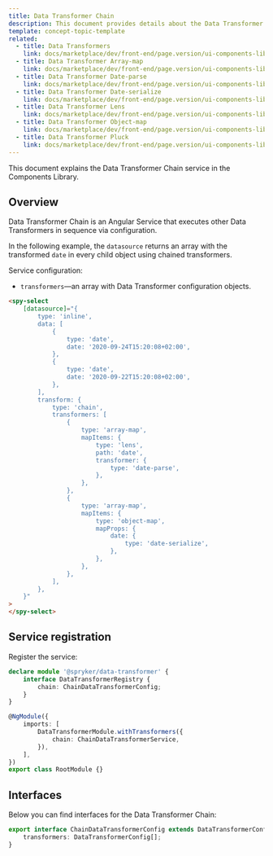 ```yaml
---
title: Data Transformer Chain
description: This document provides details about the Data Transformer Chain service in the Components Library.
template: concept-topic-template
related:
  - title: Data Transformers
    link: docs/marketplace/dev/front-end/page.version/ui-components-library/data-transformers/index.html
  - title: Data Transformer Array-map
    link: docs/marketplace/dev/front-end/page.version/ui-components-library/data-transformers/data-transformer-array-map.html
  - title: Data Transformer Date-parse
    link: docs/marketplace/dev/front-end/page.version/ui-components-library/data-transformers/data-transformer-date-parse.html
  - title: Data Transformer Date-serialize
    link: docs/marketplace/dev/front-end/page.version/ui-components-library/data-transformers/data-transformer-date-serialize.html
  - title: Data Transformer Lens
    link: docs/marketplace/dev/front-end/page.version/ui-components-library/data-transformers/data-transformer-lens.html
  - title: Data Transformer Object-map
    link: docs/marketplace/dev/front-end/page.version/ui-components-library/data-transformers/data-transformer-object-map.html
  - title: Data Transformer Pluck
    link: docs/marketplace/dev/front-end/page.version/ui-components-library/data-transformers/data-transformer-pluck.html
---
```


This document explains the Data Transformer Chain service in the Components Library.

## Overview

Data Transformer Chain is an Angular Service that executes other Data Transformers in sequence via configuration.

In the following example, the `datasource` returns an array with the transformed `date` in every child object using chained transformers.

Service configuration:

- `transformers`—an array with Data Transformer configuration objects.

```html
<spy-select
    [datasource]="{
        type: 'inline',
        data: [
            {
                type: 'date',
                date: '2020-09-24T15:20:08+02:00',
            },
            {
                type: 'date',
                date: '2020-09-22T15:20:08+02:00',
            },
        ],
        transform: {
            type: 'chain',
            transformers: [
                {
                    type: 'array-map',
                    mapItems: {
                        type: 'lens',
                        path: 'date',
                        transformer: {
                            type: 'date-parse',
                        },
                    },
                },                                            
                {
                    type: 'array-map',
                    mapItems: {
                        type: 'object-map',
                        mapProps: {
                            date: {
                                type: 'date-serialize',
                            },
                        },
                    },
                },
            ],      
        },                  
    }"
>
</spy-select>
```

## Service registration

Register the service:

```ts
declare module '@spryker/data-transformer' {
    interface DataTransformerRegistry {
        chain: ChainDataTransformerConfig;
    }
}

@NgModule({
    imports: [
        DataTransformerModule.withTransformers({
            chain: ChainDataTransformerService,
        }),
    ],
})
export class RootModule {}
```

## Interfaces

Below you can find interfaces for the Data Transformer Chain:

```ts
export interface ChainDataTransformerConfig extends DataTransformerConfig {
    transformers: DataTransformerConfig[];
}
```
